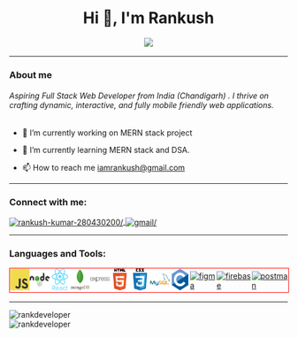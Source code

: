 <h1 align="center">Hi 👋, I'm Rankush</h1>

 <p align="center">
 <img  style="width:50%;" align:"center" src="https://dl.dropbox.com/scl/fi/w739zwjmjzbbz97lhgxei/xero-code.gif?rlkey=vjx06i253l9ajcmr3u0bdbvfb&st=4v61j2e5&dl=0" />
  </p>

<hr/>
<h3>About me</h3>
<h6 align="left">Aspiring Full Stack Web Developer from India (Chandigarh) . I thrive on crafting dynamic, interactive, and fully mobile friendly web applications.</h6>

- 🔭 I’m currently working on MERN stack project

- 🌱 I’m currently learning MERN stack and DSA.
  
- 📫 How to reach me iamrankush@gmail.com
  
<hr/>

<h3 align="left">Connect with me:</h3>
<p align="left">
<a href="https://linkedin.com/in/rankush-kumar-280430200/" target="blank">
<img align="center" src="https://raw.githubusercontent.com/rahuldkjain/github-profile-readme-generator/master/src/images/icons/Social/linked-in-alt.svg" alt="rankush-kumar-280430200/" height="30" width="40" />
</a>

<a href="mailto:iamrankush@gmail.com" target="blank">
<img align="center" src="https://img.icons8.com/color/48/gmail-new.png" alt="gmail/" height="35" width="40" />
</a>

</p>

<hr/>


<h3 align="left">Languages and Tools:</h3>
<div align="left" style="display:flex; width:100%; border:1px solid red; margin-bottom:1rem; align-items:center;">

<a href="https://developer.mozilla.org/en-US/docs/Web/JavaScript" target="_blank" rel="noreferrer">
<img src="https://raw.githubusercontent.com/devicons/devicon/master/icons/javascript/javascript-original.svg" alt="javascript" width="40" height="40"/>
</a>
<a href="https://nodejs.org" target="_blank" rel="noreferrer"> <img src="https://raw.githubusercontent.com/devicons/devicon/master/icons/nodejs/nodejs-original-wordmark.svg" alt="nodejs" width="40" height="40"/>
</a>
<a href="https://reactjs.org/" target="_blank" rel="noreferrer">
<img src="https://raw.githubusercontent.com/devicons/devicon/master/icons/react/react-original-wordmark.svg" alt="react" width="40" height="40"/>
</a>
<a href="https://www.mongodb.com/" target="_blank" rel="noreferrer">
<img src="https://raw.githubusercontent.com/devicons/devicon/master/icons/mongodb/mongodb-original-wordmark.svg" alt="mongodb" width="40" height="40"/>
</a>
<a href="https://expressjs.com" target="_blank" rel="noreferrer">
<img src="https://raw.githubusercontent.com/devicons/devicon/master/icons/express/express-original-wordmark.svg" alt="express" width="40" height="40"/>
</a>

<a href="https://www.w3.org/html/" target="_blank" rel="noreferrer">
<img src="https://raw.githubusercontent.com/devicons/devicon/master/icons/html5/html5-original-wordmark.svg" alt="html5" width="40" height="40"/> 
</a>
<a href="https://www.w3schools.com/css/" target="_blank" rel="noreferrer">
<img src="https://raw.githubusercontent.com/devicons/devicon/master/icons/css3/css3-original-wordmark.svg" alt="css3" width="40" height="40"/>
</a>
<a href="https://www.mysql.com/" target="_blank" rel="noreferrer"> <img src="https://raw.githubusercontent.com/devicons/devicon/master/icons/mysql/mysql-original-wordmark.svg" alt="mysql" width="40" height="40"/>
</a>

<a href="https://www.cprogramming.com/" target="_blank" rel="noreferrer">
<img src="https://raw.githubusercontent.com/devicons/devicon/master/icons/c/c-original.svg" alt="c" width="40" height="40"/>
</a>
<a href="https://www.figma.com/" target="_blank" rel="noreferrer">
<img src="https://www.vectorlogo.zone/logos/figma/figma-icon.svg" alt="figma" width="40" height="40"/>
</a> 
<a href="https://firebase.google.com/" target="_blank" rel="noreferrer">
<img src="https://www.vectorlogo.zone/logos/firebase/firebase-icon.svg" alt="firebase" width="40" height="40"/>
</a>
<a href="https://postman.com" target="_blank" rel="noreferrer">
<img src="https://www.vectorlogo.zone/logos/getpostman/getpostman-icon.svg" alt="postman" width="40" height="40"/>
</a>

</div>

<hr/>


<p style:"display:flex; align-items:center; border:1px solid red; justify-content:center;">
<img  align="left"  src="https://github-readme-stats.vercel.app/api/top-langs?username=rankdeveloper&show_icons=true&locale=en&layout=compact" alt="rankdeveloper" />
<br/>
<img  src="https://github-readme-stats.vercel.app/api?username=rankdeveloper&show_icons=true&locale=en" alt="rankdeveloper" />
</p>


